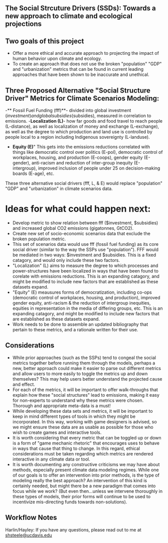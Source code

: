 ## **The Social Strcuture Drivers (SSDs): Towards a new approach to climate and ecological projections**

## Two goals of this project
- Offer a more ethical and accurate approach to projecting the impact of human behavior upon climate and ecology. 
- To create an approach that does not use the broken "population" "GDP" and "urbanization" metrics that can be found in current leading approaches that have been shown to be inaccurate and unethical.

## Three Proposed Alternative "Social Structure Driver" Metrics for Climate Scenarios Modeling:
-** Fossil Fuel Funding (fff)**- divided into global investment ($investment) and global subsidies ($subsidies), measured in correlation to emissions.
-**Localization (L)**- how far goods and food travel to reach people (L-distance), as well as localization of money and exchange (L-exchange), as well as the degree to which production and land use is controlled by people local to a region including Indigenous sovereignty (L-landuse). 
- **Equity (E)**" This gets into the emissions reductions correlated with things like democratic control over politics (E-pol), democratic control of workplaces, housing, and production (E-coops), gender equity (E-gender), anti-racism and reduction of inter-group inequity (E-intergroup), improved inclusion of people under 25 on decision-making boards (E-age), etc.

These three alternative social drivers (fff, L, & E) would replace "population" "GDP" and "urbanization" in climate scenarios data.

# Ideas for what could happen next:
- Develop metric to show relation between fff ($investment, $subsidies) and increased global CO2 emissions (gigatonnes, GtCO2).
- Create new set of socio-economic scenarios data that exclude the broken population metric.
-  This set of scenarios data would use fff (fossil fuel funding) as its core social driver (similar to the way the SSPs use "population"). FFF would be mediated in two ways: $investment and $subsidies. This is a fixed catagory, and would only include these two factors.
-   "Localization" (L) aims to measure the degree to which processes and power-structures have been localized in ways that have been found to corelate with emissions reductions. This is an expanding catagory, and might be modified to include new factors that are established as these datasets expand. 
-   "Equity" (E) meausures forms of democratization, including co-ops (democratic control of workplaces, housing, and production), improved gender equity, anti-racism & the reduction of intergroup inequities, equities in representation in the media of differing groups, etc. This is an expanding catagory, and might be modified to include new factors that are established as these datasets expand. 
-   Work needs to be done to assemble an updated bibliography that pertain to these metrics, and a rationale written for their use.

## Considerations
- While prior approaches (such as the SSPs) tend to congeal the social metrics together before running them through the models, perhaps a new, better approach could make it easier to parse out different metrics and allow users to more easily to toggle the metrics up and down themselves? This may help users better understand the projected cause and effect.
- For each of the metrics, it will be important to offer walk-throughs that explain how these "social structures" lead to emissions, making it easy for non-experts to understand why these metrics were chosen. Thorough and appropriate meta-data is a must!
- While developing these data sets and metrics, it will be important to keep in mind different types of tools in which they might be incorporated. In this way, working with game designers is advised, so we might ensure these data are as usable as possible for those who wish to create games and interactive tools.
- It is worth considering that every metric that can be toggled up or down is a form of "game mechanic rhetoric" that encourages uses to behave in ways that cause that thing to change. In this regard, ethical considerations must be taken regarding which metrics are rendered interactive in any climate data or tool.
- It is worth documenting any constructive criticisms we may have about methods, especially present climate data modeling regimes. While one of our goals is to offer an intervention into prior methods, is the type of modeling really the best approach? An intervention of this kind is certainly needed, but might there be a new paradigm that comes into focus while we work? (But even then...unless we intervene thoroughly in these types of models, their prior forms will continue to be used to incentivize mis-directing funds towards non-solutions).
   
## Workflow Notes

Harlin/Hayley: If you have any questions, please read out to me at shsteele@ucdavis.edu
